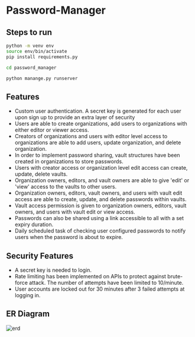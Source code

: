 # Password-Manager

## Steps to run

```sh
python -m venv env
source env/bin/activate
pip install requirements.py

cd password_manager

python manange.py runserver
```

## Features

- Custom user authentication. A secret key is generated for each user upon sign up to provide an extra layer of security
- Users are able to create organizations, add users to organizations with either editor or viewer access.
- Creators of organizations and users with editor level access to organizations are able to add users, update organization, and delete organization.
- In order to implement password sharing, vault structures have been created in organizations to store passwords.
- Users with creator access or organization level edit access can create, update, delete vaults.
- Organization owners, editors, and vault owners are able to give 'edit' or 'view' access to the vaults to other users.
- Organization owners, editors, vault owners, and users with vault edit access are able to create, update, and delete passwords within vaults.
- Vault access permission is given to organization owners, editors, vault owners, and users with vault edit or view access.
- Passwords can also be shared using a link accessible to all with a set expiry duration.
- Daily scheduled task of checking user configured passwords to notify users when the password is about to expire.

## Security Features

- A secret key is needed to login.
- Rate limiting has been implemented on APIs to protect against brute-force attack. The number of attempts have been limited to 10/minute.
- User accounts are locked out for 30 minutes after 3 failed attempts at logging in. 

## ER Diagram

![erd](https://github.com/srajoo/Password-Manager/assets/103288051/0d9a8b8e-ee2c-4e2a-a3ea-b38f565f3462)


